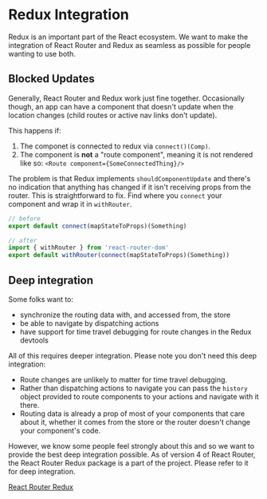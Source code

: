 # Redux Integration

Redux is an important part of the React ecosystem. We want to make the integration of React Router and Redux as seamless as possible for people wanting to use both.

## Blocked Updates

Generally, React Router and Redux work just fine together. Occasionally though, an app can have a component that doesn't update when the location changes (child routes or active nav links don't update).

This happens if:

1. The componet is connected to redux via `connect()(Comp)`.
2. The component is **not** a "route component", meaning it is not
   rendered like so: `<Route component={SomeConnectedThing}/>`

The problem is that Redux implements `shouldComponentUpdate` and there's no indication that anything has changed if it isn't receiving props from the router.  This is straightforward to fix. Find where you `connect` your component and wrap it in `withRouter`.

```js
// before
export default connect(mapStateToProps)(Something)

// after
import { withRouter } from 'react-router-dom'
export default withRouter(connect(mapStateToProps)(Something))
```

## Deep integration

Some folks want to:

- synchronize the routing data with, and accessed from, the store
- be able to navigate by dispatching actions
- have support for time travel debugging for route changes in the Redux
  devtools

All of this requires deeper integration. Please note you don't need this deep integration:

- Route changes are unlikely to matter for time travel debugging.
- Rather than dispatching actions to navigate you can pass the `history` object provided to route components to your actions and navigate with it there.
- Routing data is already a prop of most of your components that care about it, whether it comes from the store or the router doesn't change your component's code.

However, we know some people feel strongly about this and so we want to provide the best deep integration possible. As of version 4 of React Router, the React Router Redux package is a part of the project.  Please refer to it for deep integration.

[React Router Redux](https://github.com/reacttraining/react-router/tree/master/packages/react-router-redux)


